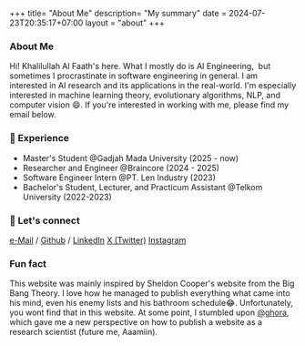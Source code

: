 +++
title= "About Me"
description= "My summary"
date = 2024-07-23T20:35:17+07:00
layout = "about"
+++

### About Me

Hi! Khalilullah Al Faath's here. What I mostly do is AI Engineering,  but sometimes I procrastinate in software engineering in general. I am interested in AI research and its applications in the real-world.
I'm especially interested in machine learning theory, evolutionary algorithms, NLP, and computer vision 😄. If you're interested in working with me, please find my email below.

### 💼 Experience
* Master's Student @Gadjah Mada University (2025 - now)
* Researcher and Engineer @Braincore (2024 - 2025)
* Software Engineer Intern @PT. Len  Industry (2023)
* Bachelor's Student, Lecturer, and Practicum Assistant @Telkom University (2022-2023)

### 🤝 Let's connect

[e-Mail](mailto:khalilullah.alfaath21@gmail.com) / [Github](https://github.com/khalilullahalfaath) / [LinkedIn](https://www.linkedin.com/in/khalilullah-al-faath-4a684021a/)
[X (Twitter)](https://x.com/khaleeelll)
[Instagram](https://www.instagram.com/khalilullahalfaath/)

### Fun fact
This website was mainly inspired by Sheldon Cooper's website from the Big Bang Theory. I love how he managed to publish everything what came into his mind, even his enemy lists and his bathroom schedule😂. Unfortunately, you wont find that in this website. At some point, I stumbled upon [@ghora](ghora.net), which gave me a new perspective on how to publish a website as a research scientist (future me, Aaamiin). 